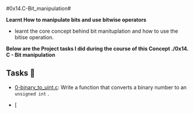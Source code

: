 #0x14.C-Bit_manipulation#

**Learnt How to manipulate bits and use bitwise operators**
 * learnt the core concept behind bit manituplation and how to use the bitise operation.

**Below are the Project tasks I did during the course of this Concept ./0x14. C - Bit manipulation**

## Tasks :page_with_curl: 

* [0-binary_to_uint.c](./0-binary_to_uint.c): Write a function that converts a binary number to an `unsigned int` .

* [

